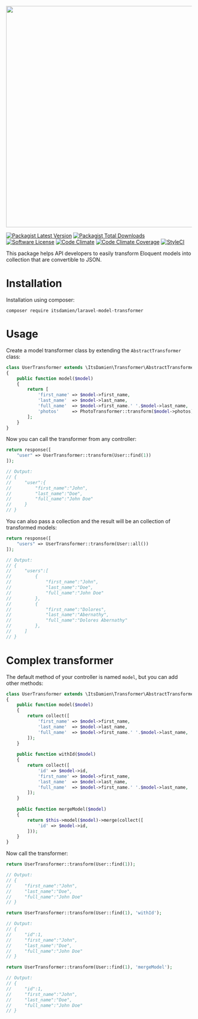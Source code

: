 <p align="center"><img src="https://www.dropbox.com/s/qt0uvvotr6illx0/laravel-model-transformer.png?raw=1" width="600"></p>

[![Packagist Latest Version][ico-version]][link-packagist]
[![Packagist Total Downloads][ico-downloads]][link-downloads]
[![Software License][ico-license]](LICENSE.md)
[![Code Climate][ico-codeclimate]][link-codeclimate]
[![Code Climate Coverage][ico-coverage]][link-codeclimate]
[![StyleCI][ico-styleci]][link-styleci]

This package helps API developers to easily transform Eloquent models into collection that are convertible to JSON.

# Installation

Installation using composer:

```
composer require itsdamien/laravel-model-transformer
```

# Usage

Create a model transformer class by extending the `AbstractTransformer` class:

```php
class UserTransformer extends \ItsDamien\Transformer\AbstractTransformer
{
    public function model($model)
    {
        return [
            'first_name' => $model->first_name,
            'last_name'  => $model->last_name,
            'full_name'  => $model->first_name.' '.$model->last_name,
            'photos'     => PhotoTransformer::transform($model->photos),
        ];
    }
}
```

Now you can call the transformer from any controller:

```php
return response([
    "user" => UserTransformer::transform(User::find(1))
]);

// Output:
// {
//     "user":{
//         "first_name":"John",
//         "last_name":"Doe",
//         "full_name":"John Doe"
//     }
// }
```

You can also pass a collection and the result will be an collection of transformed models:

```php
return response([
    "users" => UserTransformer::transform(User::all())
]);

// Output:
// {
//     "users":[
//         {
//             "first_name":"John",
//             "last_name":"Doe",
//             "full_name":"John Doe"
//         },
//         {
//             "first_name":"Dolores",
//             "last_name":"Abernathy",
//             "full_name":"Dolores Abernathy"
//         },
//     ]
// }
```

# Complex transformer

The default method of your controller is named `model`, but you can add other methods:

```php
class UserTransformer extends \ItsDamien\Transformer\AbstractTransformer
{
    public function model($model)
    {
        return collect([
            'first_name' => $model->first_name,
            'last_name'  => $model->last_name,
            'full_name'  => $model->first_name.' '.$model->last_name,
        ]);
    }
    
    public function withId($model)
    {
        return collect([
            'id' => $model->id,
            'first_name' => $model->first_name,
            'last_name'  => $model->last_name,
            'full_name'  => $model->first_name.' '.$model->last_name,
        ]);
    }
    
    public function mergeModel($model)
    {
        return $this->model($model)->merge(collect([
            'id' => $model->id,
        ]));
    }
}
```

Now call the transformer:

```php
return UserTransformer::transform(User::find(1));

// Output:
// {
//     "first_name":"John",
//     "last_name":"Doe",
//     "full_name":"John Doe"
// }
```

```php
return UserTransformer::transform(User::find(1), 'withId');

// Output:
// {
//     "id":1,
//     "first_name":"John",
//     "last_name":"Doe",
//     "full_name":"John Doe"
// }
```

```php
return UserTransformer::transform(User::find(1), 'mergeModel');

// Output:
// {
//     "id":1,
//     "first_name":"John",
//     "last_name":"Doe",
//     "full_name":"John Doe"
// }
```

[ico-version]: https://img.shields.io/packagist/v/itsdamien/laravel-model-transformer.svg
[ico-downloads]: https://img.shields.io/packagist/dt/itsdamien/laravel-model-transformer.svg
[ico-license]: https://img.shields.io/packagist/l/itsdamien/laravel-model-transformer.svg
[ico-codeclimate]: https://codeclimate.com/repos/58b754070eb092025f0000c7/badges/0e315aaed1faf51787ed/gpa.svg
[ico-coverage]: https://codeclimate.com/repos/58b754070eb092025f0000c7/badges/0e315aaed1faf51787ed/coverage.svg
[ico-styleci]: https://styleci.io/repos/83455319/shield?branch=master&style=flat

[link-packagist]: https://packagist.org/packages/itsdamien/laravel-model-transformer
[link-downloads]: https://packagist.org/packages/itsdamien/laravel-model-transformer
[link-codeclimate]: https://codeclimate.com/repos/58b754070eb092025f0000c7/feed
[link-styleci]: https://styleci.io/repos/83455319
